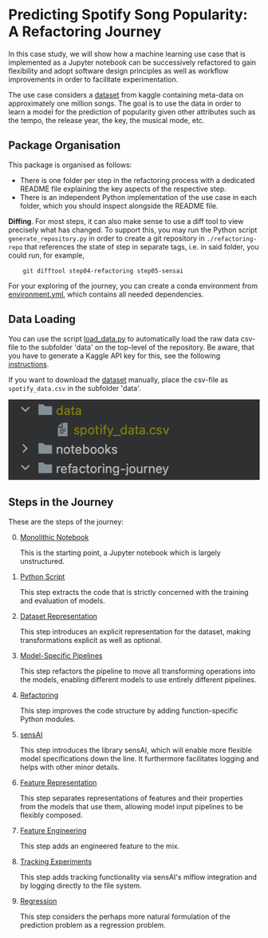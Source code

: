 # Predicting Spotify Song Popularity: A Refactoring Journey

In this case study, we will show how a machine learning use case that is implemented
as a Jupyter notebook can be successively refactored to gain flexibility and
adopt software design principles as well as workflow improvements in order
to facilitate experimentation.

The use case considers a [dataset](https://www.kaggle.com/datasets/notshrirang/spotify-million-song-dataset) from kaggle containing meta-data on approximately one million songs.
The goal is to use the data in order to learn a model for the prediction of popularity given other attributes such as the tempo, the release year, the key, the musical mode, etc.

## Package Organisation

This package is organised as follows:
 * There is one folder per step in the refactoring process with a dedicated README file explaining the key aspects of the respective step.
 * There is an independent Python implementation of the use case in each folder, which you should inspect alongside the README file.  
   
**Diffing**. For most steps, it can also make sense to use a diff tool to view precisely what has changed. To support this, you may run the Python script 
`generate_repository.py` in order to create a git repository in `./refactoring-repo` that references the state of step in separate tags, i.e. in said folder, you could run, for example,
   
        git difftool step04-refactoring step05-sensai

For your exploring of the journey, you can create a conda environment from [environment.yml](../environment.yml), which
contains all needed dependencies.

## Data Loading
You can use the script [load_data.py](load_data.py) to automatically load the raw data csv-file to the subfolder
'data' on the top-level of the repository. Be aware, that you have to generate a Kaggle API key for this, see the following 
[instructions](https://www.kaggle.com/docs/api).

If you want to download the [dataset](https://www.kaggle.com/datasets/notshrirang/spotify-million-song-dataset) manually,
place the csv-file as `spotify_data.csv` in the subfolder 'data'.

![data_folder](data_folder.png)

## Steps in the Journey

These are the steps of the journey:

0. [Monolithic Notebook](step00-monolithic-notebook/README.md)
   
   This is the starting point, a Jupyter notebook which is largely unstructured.  
   
1. [Python Script](step01-python-script/README.md)

   This step extracts the code that is strictly concerned with the training and evaluation of models.

2. [Dataset Representation](step02-dataset-representation/README.md)

   This step introduces an explicit representation for the dataset, making transformations explicit as well as optional.

3. [Model-Specific Pipelines](step03-model-specific-pipelines/README.md)

   This step refactors the pipeline to move all transforming operations into the models, enabling different models to use entirely different pipelines.

4. [Refactoring](step04-refactoring/README.md)

   This step improves the code structure by adding function-specific Python modules.

5. [sensAI](step05-sensai/README.md)

   This step introduces the library sensAI, which will enable more flexible model specifications down the line.
   It furthermore facilitates logging and helps with other minor details.

6. [Feature Representation](step06-feature-representation/README.md)

   This step separates representations of features and their properties from the models that use them, allowing
   model input pipelines to be flexibly composed.

7. [Feature Engineering](step07-feature-engineering/README.md)

   This step adds an engineered feature to the mix.

8. [Tracking Experiments](step08-tracking-experiments/README.md)

   This step adds tracking functionality via sensAI's mlflow integration and by logging directly to the file system.

9. [Regression](step09-regression/README.md)

   This step considers the perhaps more natural formulation of the prediction problem as a regression problem.